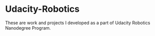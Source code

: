 # Udacity-Robotics
These are work and projects I developed as a part of Udacity Robotics Nanodegree Program.
